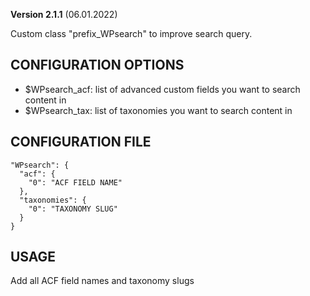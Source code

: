 **Version 2.1.1** (06.01.2022)

Custom class "prefix_WPsearch" to improve search query.

## CONFIGURATION OPTIONS
* $WPsearch_acf: list of advanced custom fields you want to search content in
* $WPsearch_tax: list of taxonomies you want to search content in

## CONFIGURATION FILE
```
"WPsearch": {
  "acf": {
    "0": "ACF FIELD NAME"
  },
  "taxonomies": {
    "0": "TAXONOMY SLUG"
  }
}
```

## USAGE
Add all ACF field names and taxonomy slugs
